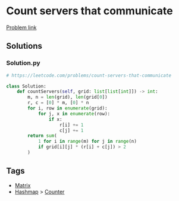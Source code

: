 # Count servers that communicate

[Problem link](https://leetcode.com/problems/count-servers-that-communicate)

## Solutions


### Solution.py
```py
# https://leetcode.com/problems/count-servers-that-communicate

class Solution:
    def countServers(self, grid: list[list[int]]) -> int:
        m, n = len(grid), len(grid[0])
        r, c = [0] * m, [0] * n
        for i, row in enumerate(grid):
            for j, x in enumerate(row):
                if x:
                    r[i] += 1
                    c[j] += 1
        return sum(
            1 for i in range(m) for j in range(n)
            if grid[i][j] * (r[i] + c[j]) > 2
        )
```
## Tags

* [Matrix](/Collections/matrix.md#matrix)
* [Hashmap](/Collections/hashmap.md#hashmap) > [Counter](/Collections/hashmap.md#counter)
